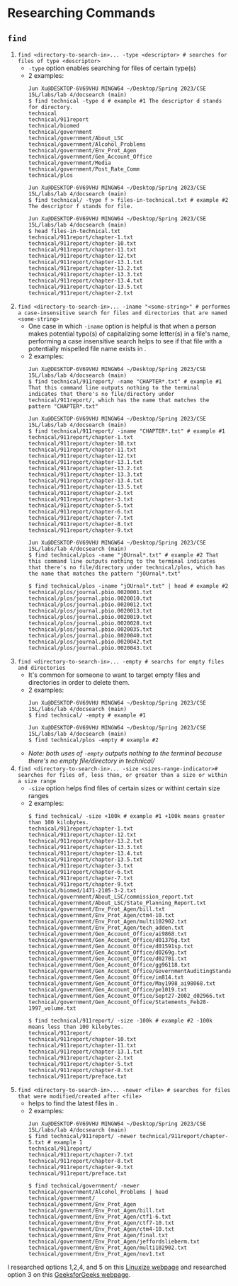 # Researching Commands
## `find`
1. `find <directory-to-search-in>... -type <descriptor> # searches for files of type <descriptor>`
   - `-type` option enables searching for files of certain type(s)
   - 2 examples: 
      ```
      Jun Xu@DESKTOP-6V69VHU MINGW64 ~/Desktop/Spring 2023/CSE 15L/labs/lab 4/docsearch (main)
      $ find technical -type d # example #1 The descriptor d stands for directory.
      technical
      technical/911report
      technical/biomed
      technical/government
      technical/government/About_LSC
      technical/government/Alcohol_Problems
      technical/government/Env_Prot_Agen
      technical/government/Gen_Account_Office
      technical/government/Media
      technical/government/Post_Rate_Comm
      technical/plos
      
      ```
      ```
      Jun Xu@DESKTOP-6V69VHU MINGW64 ~/Desktop/Spring 2023/CSE 15L/labs/lab 4/docsearch (main)
      $ find technical/ -type f > files-in-technical.txt # example #2 The descriptor f stands for file.

      Jun Xu@DESKTOP-6V69VHU MINGW64 ~/Desktop/Spring 2023/CSE 15L/labs/lab 4/docsearch (main)
      $ head files-in-technical.txt
      technical/911report/chapter-1.txt
      technical/911report/chapter-10.txt
      technical/911report/chapter-11.txt
      technical/911report/chapter-12.txt
      technical/911report/chapter-13.1.txt
      technical/911report/chapter-13.2.txt
      technical/911report/chapter-13.3.txt
      technical/911report/chapter-13.4.txt
      technical/911report/chapter-13.5.txt
      technical/911report/chapter-2.txt
      
      ```
2. `find <directory-to-search-in>... -iname "<some-string>" # performes a case-insensitive search for files and directories that are named <some-string>`
   - One case in which `-iname` option is helpful is that when a person makes potential typo(s) of capitalizing some letter(s) in a file's name, performing a case insensitive search helps to see if that file with a potentially mispelled file name exists in <directory-to-search-in>.
   - 2 examples:
      ```
      Jun Xu@DESKTOP-6V69VHU MINGW64 ~/Desktop/Spring 2023/CSE 15L/labs/lab 4/docsearch (main)
      $ find technical/911report/ -name "CHAPTER*.txt" # example #1 That this command line outputs nothing to the terminal indicates that there's no file/directory under technical/911report/, which has the name that matches the pattern "CHAPTER*.txt"

      Jun Xu@DESKTOP-6V69VHU MINGW64 ~/Desktop/Spring 2023/CSE 15L/labs/lab 4/docsearch (main)
      $ find technical/911report/ -iname "CHAPTER*.txt" # example #1
      technical/911report/chapter-1.txt
      technical/911report/chapter-10.txt
      technical/911report/chapter-11.txt
      technical/911report/chapter-12.txt
      technical/911report/chapter-13.1.txt
      technical/911report/chapter-13.2.txt
      technical/911report/chapter-13.3.txt
      technical/911report/chapter-13.4.txt
      technical/911report/chapter-13.5.txt
      technical/911report/chapter-2.txt
      technical/911report/chapter-3.txt
      technical/911report/chapter-5.txt
      technical/911report/chapter-6.txt
      technical/911report/chapter-7.txt
      technical/911report/chapter-8.txt
      technical/911report/chapter-9.txt

      ```
      ```
      Jun Xu@DESKTOP-6V69VHU MINGW64 ~/Desktop/Spring 2023/CSE 15L/labs/lab 4/docsearch (main)
      $ find technical/plos -name "jOUrnal*.txt" # example #2 That this command line outputs nothing to the terminal indicates that there's no file/directory under technical/plos, which has the name that matches the pattern "jOUrnal*.txt"

      $ find technical/plos -iname "jOUrnal*.txt" | head # example #2
      technical/plos/journal.pbio.0020001.txt
      technical/plos/journal.pbio.0020010.txt
      technical/plos/journal.pbio.0020012.txt
      technical/plos/journal.pbio.0020013.txt
      technical/plos/journal.pbio.0020019.txt
      technical/plos/journal.pbio.0020028.txt
      technical/plos/journal.pbio.0020035.txt
      technical/plos/journal.pbio.0020040.txt
      technical/plos/journal.pbio.0020042.txt
      technical/plos/journal.pbio.0020043.txt

      ```
3. `find <directory-to-search-in>... -empty # searchs for empty files and directories`
   - It's common for someone to want to target empty files and directories in order to delete them.
   - 2 examples:
      ```
      Jun Xu@DESKTOP-6V69VHU MINGW64 ~/Desktop/Spring 2023/CSE 15L/labs/lab 4/docsearch (main)
      $ find technical/ -empty # example #1
      
      ```
      ```
      Jun Xu@DESKTOP-6V69VHU MINGW64 ~/Desktop/Spring 2023/CSE 15L/labs/lab 4/docsearch (main)
      $ find technical/plos -empty # example #2
      
      ```
   - *Note: both uses of `-empty` outputs nothing to the terminal because there's no empty file/directory in technical/*
4. `find <directory-to-search-in>... -size <sizes-range-indicator># searches for files of, less than, or greater than a size or within a size range`
   - `-size` option helps find files of certain sizes or withint certain size ranges
   - 2 examples:
      ```
      $ find technical/ -size +100k # example #1 +100k means greater than 100 kilobytes.
      technical/911report/chapter-1.txt
      technical/911report/chapter-12.txt
      technical/911report/chapter-13.2.txt
      technical/911report/chapter-13.3.txt
      technical/911report/chapter-13.4.txt
      technical/911report/chapter-13.5.txt
      technical/911report/chapter-3.txt
      technical/911report/chapter-6.txt
      technical/911report/chapter-7.txt
      technical/911report/chapter-9.txt
      technical/biomed/1471-2105-3-2.txt
      technical/government/About_LSC/commission_report.txt
      technical/government/About_LSC/State_Planning_Report.txt
      technical/government/Env_Prot_Agen/bill.txt
      technical/government/Env_Prot_Agen/ctm4-10.txt
      technical/government/Env_Prot_Agen/multi102902.txt
      technical/government/Env_Prot_Agen/tech_adden.txt
      technical/government/Gen_Account_Office/ai9868.txt
      technical/government/Gen_Account_Office/d01376g.txt
      technical/government/Gen_Account_Office/d01591sp.txt
      technical/government/Gen_Account_Office/d0269g.txt
      technical/government/Gen_Account_Office/d02701.txt
      technical/government/Gen_Account_Office/gg96118.txt
      technical/government/Gen_Account_Office/GovernmentAuditingStandards_yb2002ed.txt
      technical/government/Gen_Account_Office/im814.txt
      technical/government/Gen_Account_Office/May1998_ai98068.txt
      technical/government/Gen_Account_Office/pe1019.txt
      technical/government/Gen_Account_Office/Sept27-2002_d02966.txt
      technical/government/Gen_Account_Office/Statements_Feb28-1997_volume.txt
      
      ```
      ```
      $ find technical/911report/ -size -100k # example #2 -100k means less than 100 kilobytes.
      technical/911report/
      technical/911report/chapter-10.txt
      technical/911report/chapter-11.txt
      technical/911report/chapter-13.1.txt
      technical/911report/chapter-2.txt
      technical/911report/chapter-5.txt
      technical/911report/chapter-8.txt
      technical/911report/preface.txt

      ```
5. `find <directory-to-search-in>... -newer <file> # searches for files that were modified/created after <file>`
   - helps to find the latest files in <directory-to-search-in>.
   - 2 examples:
      ```
      Jun Xu@DESKTOP-6V69VHU MINGW64 ~/Desktop/Spring 2023/CSE 15L/labs/lab 4/docsearch (main)
      $ find technical/911report/ -newer technical/911report/chapter-5.txt # example 1
      technical/911report/
      technical/911report/chapter-7.txt
      technical/911report/chapter-8.txt
      technical/911report/chapter-9.txt
      technical/911report/preface.txt

      ```
      ```
      $ find technical/government/ -newer technical/government/Alcohol_Problems | head
      technical/government/
      technical/government/Env_Prot_Agen
      technical/government/Env_Prot_Agen/bill.txt
      technical/government/Env_Prot_Agen/ctf1-6.txt
      technical/government/Env_Prot_Agen/ctf7-10.txt
      technical/government/Env_Prot_Agen/ctm4-10.txt
      technical/government/Env_Prot_Agen/final.txt
      technical/government/Env_Prot_Agen/jeffordslieberm.txt
      technical/government/Env_Prot_Agen/multi102902.txt
      technical/government/Env_Prot_Agen/nov1.txt
      ```
I researched options 1,2,4, and 5 on this [Linuxize webpage](https://linuxize.com/post/how-to-find-files-in-linux-using-the-command-line/#find-files-by-type) and researched option 3 on this [GeeksforGeeks webpage](https://www.geeksforgeeks.org/find-command-in-linux-with-examples/).
